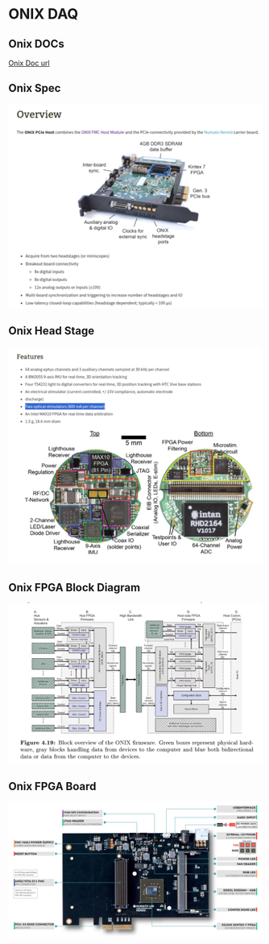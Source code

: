 # ONIX DAQ

## Onix DOCs

[Onix Doc url](https://open-ephys.github.io/onix-docs/Getting%20Started/whatisonix.html)

## Onix Spec

![](../images/2025/Screenshot%20from%202025-01-24%2011-50-29.png)

## Onix Head Stage

![Onix Head Stage](../images/2025/Screenshot%20from%202024-08-27%2011-19-19.png)

## Onix FPGA Block Diagram

![Onix FPGA Block Diagram](../images/2025/Screenshot%20from%202024-08-26%2018-16-11.png)

## Onix FPGA Board

![](../images/2025/nereid-callouts.png)